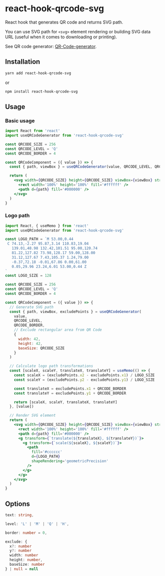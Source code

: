 # react-hook-qrcode-svg

React hook that generates QR code and returns SVG path.

You can use SVG path for `<svg>` element rendering or building SVG data URL (useful when it comes to downloading or printing).

See QR code generator: [QR-Code-generator](https://github.com/nayuki/QR-Code-generator/tree/master/typescript-javascript).

## Installation

```sh
yarn add react-hook-qrcode-svg
```
or

```sh
npm install react-hook-qrcode-svg
```

## Usage

### Basic usage

```jsx
import React from 'react'
import useQRCodeGenerator from 'react-hook-qrcode-svg'

const QRCODE_SIZE = 256
const QRCODE_LEVEL = 'Q'
const QRCODE_BORDER = 4

const QRCodeComponent = ({ value }) => {
  const { path, viewBox } = useQRCodeGenerator(value, QRCODE_LEVEL, QRCODE_BORDER)

  return (
    <svg width={QRCODE_SIZE} height={QRCODE_SIZE} viewBox={viewBox} stroke='none'>
      <rect width='100%' height='100%' fill='#ffffff' />
      <path d={path} fill='#000000' />
    </svg>
  )
}
```

### Logo path

```jsx
import React, { useMemo } from 'react'
import useQRCodeGenerator from 'react-hook-qrcode-svg'

const LOGO_PATH = `M 53.00,0.44
 C 74.13,-2.27 95.87,3.14 110.83,19.04
   139.01,48.98 132.42,101.51 95.00,120.74
   81.22,127.82 73.98,128.17 59.00,128.00
   31.12,127.67 7.43,105.37 1.24,79.00
   -0.37,72.18 -0.01,67.86 0.00,61.00
   0.05,29.96 23.24,6.01 53.00,0.44 Z
`
const LOGO_SIZE = 128

const QRCODE_SIZE = 256
const QRCODE_LEVEL = 'Q'
const QRCODE_BORDER = 4

const QRCodeComponent = ({ value }) => {
  // Generate SVG path
  const { path, viewBox, excludePoints } = useQRCodeGenerator(
    value,
    QRCODE_LEVEL,
    QRCODE_BORDER,
    // Exclude rectangular area from QR Code
    {
      width: 42,
      height: 42,
      baseSize: QRCODE_SIZE
    }
  )

  // Calculate logo path transformations
  const [scaleX, scaleY, translateX, translateY] = useMemo(() => {
    const scaleX = (excludePoints.x2 - excludePoints.x1) / LOGO_SIZE
    const scaleY = (excludePoints.y2 - excludePoints.y1) / LOGO_SIZE

    const translateX = excludePoints.x1 + QRCODE_BORDER
    const translateY = excludePoints.y1 + QRCODE_BORDER

    return [scaleX, scaleY, translateX, translateY]
  }, [value])

  // Render SVG element
  return (
    <svg width={QRCODE_SIZE} height={QRCODE_SIZE} viewBox={viewBox} stroke='none'>
      <rect width='100%' height='100%' fill='#ffffff' />
      <path d={path} fill='#000000' />
      <g transform={`translate(${translateX}, ${translateY})`}>
        <g transform={`scale(${scaleX}, ${scaleY})`}>
          <path
            fill='#cccccc'
            d={LOGO_PATH}
            shapeRendering='geometricPrecision'
          />
        </g>
      </g>
    </svg>
  )
}
```

## Options

```ts
text: string,

level: 'L' | 'M' | 'Q' | 'H',

border: number = 0,

exclude: {
  x?: number
  y?: number
  width: number
  height: number,
  baseSize: number
} | null = null
```
